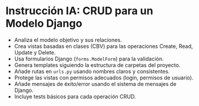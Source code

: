 # Instrucción IA: CRUD para un Modelo Django

- Analiza el modelo objetivo y sus relaciones.
- Crea vistas basadas en clases (CBV) para las operaciones Create, Read, Update y Delete.
- Usa formularios Django (`forms.ModelForm`) para la validación.
- Genera templates siguiendo la estructura de carpetas del proyecto.
- Añade rutas en `urls.py` usando nombres claros y consistentes.
- Protege las vistas con permisos adecuados (login, permisos de usuario).
- Añade mensajes de éxito/error usando el sistema de mensajes de Django.
- Incluye tests básicos para cada operación CRUD.

